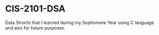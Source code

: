 # CIS-2101-DSA
Data Structs that I learned during my Sophomore Year using C language and also for future purposes.
